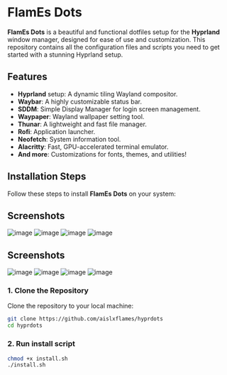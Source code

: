 # FlamEs Dots

**FlamEs Dots** is a beautiful and functional dotfiles setup for the **Hyprland** window manager, designed for ease of use and customization. This repository contains all the configuration files and scripts you need to get started with a stunning Hyprland setup.

## Features

- **Hyprland** setup: A dynamic tiling Wayland compositor.
- **Waybar**: A highly customizable status bar.
- **SDDM**: Simple Display Manager for login screen management.
- **Waypaper**: Wayland wallpaper setting tool.
- **Thunar**: A lightweight and fast file manager.
- **Rofi**: Application launcher.
- **Neofetch**: System information tool.
- **Alacritty**: Fast, GPU-accelerated terminal emulator.
- **And more**: Customizations for fonts, themes, and utilities!

## Installation Steps

Follow these steps to install **FlamEs Dots** on your system:
## Screenshots
![image](https://github.com/user-attachments/assets/cf056f6a-69c1-4aa3-b62a-08601a4799af)
![image](https://github.com/user-attachments/assets/e41bf4ab-f2fe-4a31-a1b4-5dc6d37be8b9)
![image](https://github.com/user-attachments/assets/1d76e02f-2857-4fd9-b72e-bcb7abdf83bb)
![image](https://github.com/user-attachments/assets/ec992dea-0381-4ebc-bda2-2bcd9dcd015e)


## Screenshots

![image](https://github.com/user-attachments/assets/cf056f6a-69c1-4aa3-b62a-08601a4799af)
![image](https://github.com/user-attachments/assets/e41bf4ab-f2fe-4a31-a1b4-5dc6d37be8b9)
![image](https://github.com/user-attachments/assets/1d76e02f-2857-4fd9-b72e-bcb7abdf83bb)
![image](https://github.com/user-attachments/assets/ec992dea-0381-4ebc-bda2-2bcd9dcd015e)

### 1. Clone the Repository

Clone the repository to your local machine:

```bash
git clone https://github.com/aislxflames/hyprdots
cd hyprdots
```

### 2. Run install script

```bash
chmod +x install.sh
./install.sh
```
